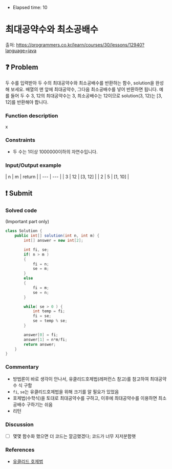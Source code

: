 - Elapsed time: 10

# 최대공약수와 최소공배수
출처: https://programmers.co.kr/learn/courses/30/lessons/12940?language=java

## :question: Problem
두 수를 입력받아 두 수의 최대공약수와 최소공배수를 반환하는 함수, solution을 완성해 보세요. 배열의 맨 앞에 최대공약수, 그다음 최소공배수를 넣어 반환하면 됩니다. 예를 들어 두 수 3, 12의 최대공약수는 3, 최소공배수는 12이므로 solution(3, 12)는 [3, 12]를 반환해야 합니다.

### Function description
x

### Constraints
- 두 수는 1이상 1000000이하의 자연수입니다.

### Input/Output example
| n   | m   | return  |
| --- | --- |
| 3   | 12  | [3, 12] |
| 2   | 5   | [1, 10] |

## :exclamation: Submit
### Solved code
(Important part only)
``` java
class Solution {
    public int[] solution(int n, int m) {
        int[] answer = new int[2];

        int fi, se;
        if( n > m )
        {
            fi = n;
            se = m;
        }
        else
        {
            fi = m;
            se = n;
        }

        while( se > 0 ) {
            int temp = fi;
            fi = se;
            se = temp % se;
        }

        answer[0] = fi;
        answer[1] = n*m/fi;
        return answer;
    }
}
```

### Commentary
- 방법론이 바로 생각이 안나서, 유클리드호제법(레퍼런스 참고)를 참고하여 최대공약수 식 구함
- `fi`, `se`는 유클리드호제법을 위해 크기를 알 필요가 있었음
- 호제법(수학식)을 토대로 최대공약수를 구하고, 이후에 최대공약수를 이용하면 최소공배수 구하기는 쉬움
- 리턴

### Discussion
- [ ] 몇몇 함수화 했으면 더 코드는 깔금했겠다; 코드가 너무 지저분함햇

### References
- [유클리드 호제법](https://ko.wikipedia.org/wiki/%EC%9C%A0%ED%81%B4%EB%A6%AC%EB%93%9C_%ED%98%B8%EC%A0%9C%EB%B2%95)